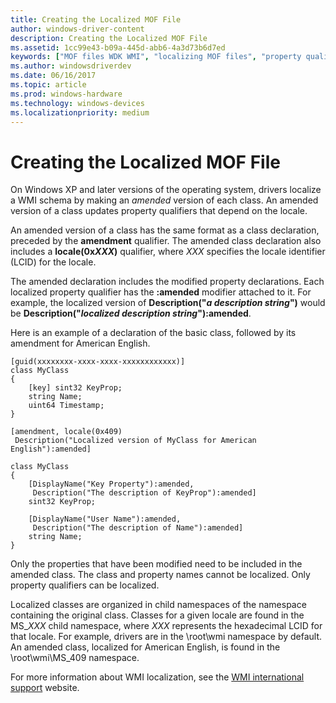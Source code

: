 ```yaml
---
title: Creating the Localized MOF File
author: windows-driver-content
description: Creating the Localized MOF File
ms.assetid: 1cc99e43-b09a-445d-abb6-4a3d73b6d7ed
keywords: ["MOF files WDK WMI", "localizing MOF files", "property qualifiers WDK WMI", "amended classes WDK WMI", "multiple MOF files WDK WMI", "languages WDK WMI"]
ms.author: windowsdriverdev
ms.date: 06/16/2017
ms.topic: article
ms.prod: windows-hardware
ms.technology: windows-devices
ms.localizationpriority: medium
---
```


# Creating the Localized MOF File





On Windows XP and later versions of the operating system, drivers localize a WMI schema by making an *amended* version of each class. An amended version of a class updates property qualifiers that depend on the locale.

An amended version of a class has the same format as a class declaration, preceded by the **amendment** qualifier. The amended class declaration also includes a **locale(**0x*XXX***)** qualifier, where *XXX* specifies the locale identifier (LCID) for the locale.

The amended declaration includes the modified property declarations. Each localized property qualifier has the **:amended** modifier attached to it. For example, the localized version of **Description("***a description string***")** would be **Description("***localized description string***"):amended**.

Here is an example of a declaration of the basic class, followed by its amendment for American English.

```
[guid(xxxxxxxx-xxxx-xxxx-xxxxxxxxxxxx)]
class MyClass
{
    [key] sint32 KeyProp;
    string Name;
    uint64 Timestamp;
}

[amendment, locale(0x409)
 Description("Localized version of MyClass for American English"):amended]

class MyClass
{
    [DisplayName("Key Property"):amended,
     Description("The description of KeyProp"):amended]
    sint32 KeyProp;

    [DisplayName("User Name"):amended,
     Description("The description of Name"):amended]
    string Name;
}
```

Only the properties that have been modified need to be included in the amended class. The class and property names cannot be localized. Only property qualifiers can be localized.

Localized classes are organized in child namespaces of the namespace containing the original class. Classes for a given locale are found in the MS\_*XXX* child namespace, where *XXX* represents the hexadecimal LCID for that locale. For example, drivers are in the \\root\\wmi namespace by default. An amended class, localized for American English, is found in the \\root\\wmi\\MS\_409 namespace.

For more information about WMI localization, see the [WMI international support](http://go.microsoft.com/fwlink/p/?linkid=8774) website.

 

 




